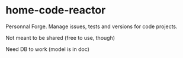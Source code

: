 # home-code-reactor
Personnal Forge. Manage issues, tests and versions for code projects.

Not meant to be shared (free to use, though)

Need DB to work (model is in doc)

